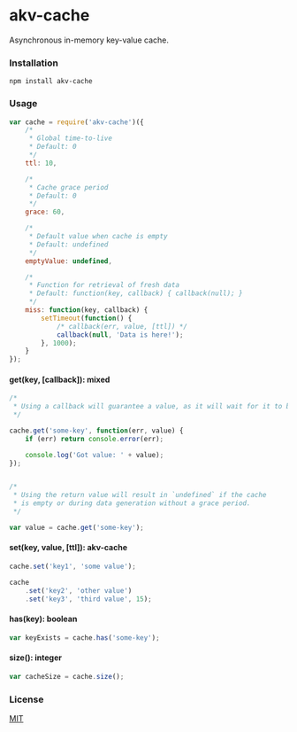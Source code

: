 akv-cache
=========

Asynchronous in-memory key-value cache.


### Installation

`npm install akv-cache`


### Usage

```js
var cache = require('akv-cache')({
    /*
     * Global time-to-live
     * Default: 0
     */
    ttl: 10,

    /*
     * Cache grace period
     * Default: 0
     */
    grace: 60,

    /*
     * Default value when cache is empty
     * Default: undefined
     */
    emptyValue: undefined,

    /*
     * Function for retrieval of fresh data
     * Default: function(key, callback) { callback(null); }
     */
    miss: function(key, callback) {
        setTimeout(function() {
            /* callback(err, value, [ttl]) */
            callback(null, 'Data is here!');
        }, 1000);
    }
});
```


#### get(key, [callback]): mixed

```js
/*
 * Using a callback will guarantee a value, as it will wait for it to be generated.
 */

cache.get('some-key', function(err, value) {
    if (err) return console.error(err);

    console.log('Got value: ' + value);
});


/*
 * Using the return value will result in `undefined` if the cache
 * is empty or during data generation without a grace period.
 */

var value = cache.get('some-key');
```


#### set(key, value, [ttl]): akv-cache

```js
cache.set('key1', 'some value');

cache
    .set('key2', 'other value')
    .set('key3', 'third value', 15);
```


#### has(key): boolean

```js
var keyExists = cache.has('some-key');
```


#### size(): integer

```js
var cacheSize = cache.size();
```


### License

[MIT](LICENSE)
